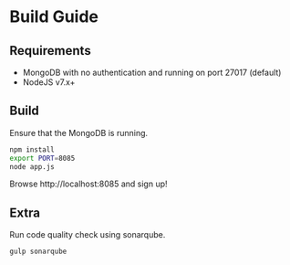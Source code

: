 # Build Guide

## Requirements

- MongoDB with no authentication and running on port 27017 (default)
- NodeJS v7.x+

## Build

Ensure that the MongoDB is running.  

```bash
npm install
export PORT=8085
node app.js
```

Browse http://localhost:8085 and sign up!  

## Extra

Run code quality check using sonarqube.  

```bash
gulp sonarqube
```

